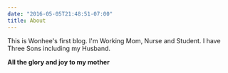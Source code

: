 ```yaml
---
date: "2016-05-05T21:48:51-07:00"
title: About
---
```


This is Wonhee's first blog. 
I'm Working Mom, Nurse and Student. 
I have Three Sons including my Husband. 

**All the glory and joy to my mother**
